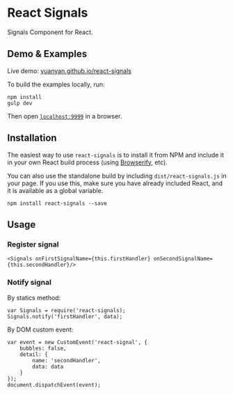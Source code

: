 React Signals
=============

Signals Component for React.

## Demo & Examples

Live demo: [yuanyan.github.io/react-signals](http://yuanyan.github.io/react-signals/)

To build the examples locally, run:

```
npm install
gulp dev
```

Then open [`localhost:9999`](http://localhost:9999) in a browser.

## Installation

The easiest way to use `react-signals` is to install it from NPM and include it in your own React build process (using [Browserify](http://browserify.org), etc).

You can also use the standalone build by including `dist/react-signals.js` in your page. If you use this, make sure you have already included React, and it is available as a global variable.

```
npm install react-signals --save
```

## Usage

### Register signal

```
<Signals onFirstSignalName={this.firstHandler} onSecondSignalName={this.secondHandler}/>
```

### Notify signal
By statics method:

```
var Signals = require('react-signals);
Signals.notify('firstHandler', data);
```

By DOM custom event:

```
var event = new CustomEvent('react-signal', {
    bubbles: false,
    detail: {
        name: 'secondHandler',
        data: data
    }
});
document.dispatchEvent(event);
```
